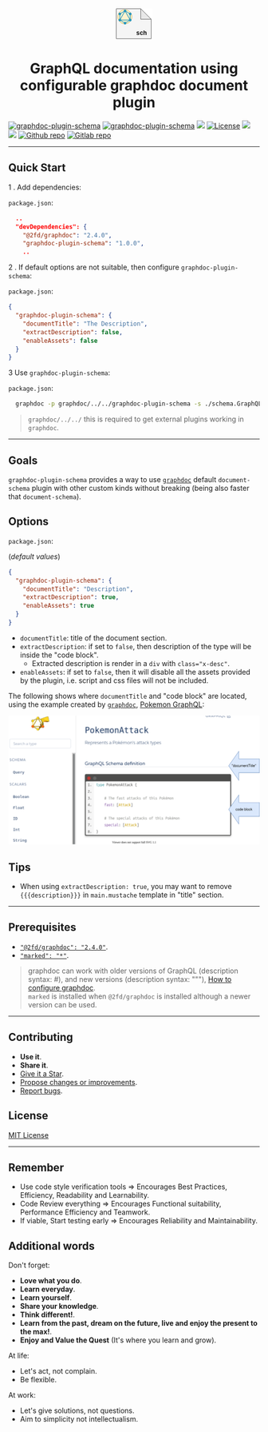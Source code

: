 <p align="center">
  <br/>
  <a href="https://graphdoc-plugins.github.io"><img src="docs/graphdoc-plugin-schema.png" alt=" "/></a>
</p>

<h1 align="center">GraphQL documentation using configurable graphdoc document plugin</h1>

[![graphdoc-plugin-schema](https://badgen.net/badge/homepage/graphdoc-plugin-schema/blue)](https://graphdoc-plugins.github.io)
[![graphdoc-plugin-schema](https://badgen.net/badge/npm%20pack/graphdoc-plugin-schema/blue)](https://www.npmjs.com/package/graphdoc-plugin-schema)
[![ ](https://badgen.net/npm/v/graphdoc-plugin-schema)](https://www.npmjs.com/package/graphdoc-plugin-schema)
[![License](https://img.shields.io/github/license/mashape/apistatus.svg)](LICENSE.txt)
[![ ](https://badgen.net/badge/test/passing/green)](https://gmullerb.gitlab.io/graphdoc-plugin-schema/tests/tests_report.html)
[![ ](https://gitlab.com/gmullerb/graphdoc-plugin-schema/badges/master/coverage.svg)](https://gmullerb.gitlab.io/graphdoc-plugin-schema/coverage/index.html)
[![Github repo](https://badgen.net/badge/icon/github?icon=github&label)](https://github.com/gmullerb/graphdoc-plugin-schema)
[![Gitlab repo](https://badgen.net/badge/icon/gitlab?icon=gitlab&label)](https://gitlab.com/gmullerb/graphdoc-plugin-schema)
__________________

## Quick Start

1 . Add dependencies:

`package.json`:

```json
  ..
  "devDependencies": {
    "@2fd/graphdoc": "2.4.0",
    "graphdoc-plugin-schema": "1.0.0",
    ..
```

2 . If default options are not suitable, then configure `graphdoc-plugin-schema`:

`package.json`:

```json
{
  "graphdoc-plugin-schema": {
    "documentTitle": "The Description",
    "extractDescription": false,
    "enableAssets": false
  }
}
```

3 Use `graphdoc-plugin-schema`:

`package.json`:

```sh
  graphdoc -p graphdoc/../../graphdoc-plugin-schema -s ./schema.GraphQL -o ./build/documentation
```

> `graphdoc/../../` this is required to get external plugins working in `graphdoc`.
__________________

## Goals

`graphdoc-plugin-schema` provides a way to use [`graphdoc`](https://www.npmjs.com/package/@2fd/graphdoc) default `document-schema` plugin with other custom kinds without breaking (being also faster that `document-schema`).

## Options

`package.json`:

(*default values*)

```json
{
  "graphdoc-plugin-schema": {
    "documentTitle": "Description",
    "extractDescription": true,
    "enableAssets": true
  }
}
```

* `documentTitle`: title of the document section.
* `extractDescription`: if set to `false`, then description of the type will be inside the "code block".
  * Extracted description is render in a `div` with `class="x-desc"`.
* `enableAssets`: if set to `false`, then it will disable all the assets provided by the plugin, i.e. script and css files will not be included.

The following shows where `documentTitle` and "code block" are located, using the example created by [`graphdoc`](https://www.npmjs.com/package/@2fd/graphdoc), [Pokemon GraphQL](https://2fd.github.io/graphdoc/pokemon/pokemonattack.doc.html):

![Graphdoc sections](docs/graphdoc-sections.svg)

## Tips

* When using `extractDescription: true`, you may want to remove `{{{description}}}` in `main.mustache` template in "title" section.

__________________

## Prerequisites

* [`"@2fd/graphdoc": "2.4.0"`](https://www.npmjs.com/package/@2fd/graphdoc/v/2.4.0).
* [`"marked": "*"`](https://www.npmjs.com/package/marked).

> graphdoc can work with older versions of GraphQL (description syntax: #), and new versions (description syntax: """), [How to configure graphdoc](https://graphdoc-plugins.github.io/docs/how-to-configure-graphdoc.html).  
> `marked` is installed when `@2fd/graphdoc` is installed although a newer version can be used.

__________________

## Contributing

* **Use it**.
* **Share it**.
* [Give it a Star](https://github.com/gmullerb/eslint-plugin-regex).
* [Propose changes or improvements](https://github.com/gmullerb/eslint-plugin-regex/issues).
* [Report bugs](https://github.com/gmullerb/eslint-plugin-regex/issues).

## License

[MIT License](LICENSE.txt)
__________________

## Remember

* Use code style verification tools => Encourages Best Practices, Efficiency, Readability and Learnability.
* Code Review everything => Encourages Functional suitability, Performance Efficiency and Teamwork.
* If viable, Start testing early => Encourages Reliability and Maintainability.

## Additional words

Don't forget:

* **Love what you do**.
* **Learn everyday**.
* **Learn yourself**.
* **Share your knowledge**.
* **Think different!**.
* **Learn from the past, dream on the future, live and enjoy the present to the max!**.
* **Enjoy and Value the Quest** (It's where you learn and grow).

At life:

* Let's act, not complain.
* Be flexible.

At work:

* Let's give solutions, not questions.
* Aim to simplicity not intellectualism.
